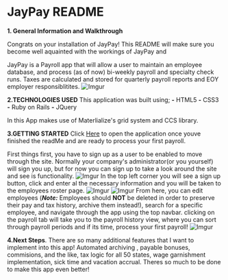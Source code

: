 # JayPay README

**1. General Information and Walkthrough**
  
Congrats on your installation of JayPay! This README will make sure you become well aquainted with the workings of JayPay and

JayPay is a Payroll app that will allow a user to maintain an employee database, and process (as of now) bi-weekly payroll and specialty check runs. Taxes are calculated and stored for quarterly payroll reports and EOY employer responsiblitites. 
![Imgur](http://i.imgur.com/Gqrg1Rj.png)

**2.TECHNOLOGIES USED**
This application was built using;
**-** HTML5
**-** CSS3
**-** Ruby on Rails
**-** JQuery

In this App makes use of Materlialize's grid system and CCS library.  

**3.GETTING STARTED** 
Click 
[Here](https://jaypayroll.herokuapp.com/) to open the application once youve finished the readMe and are ready to process your first payroll.  
  
First things first, you have to sign up as a user to be enabled to move through the site. Normally your company's administrator(or you yourself) will sign you up, but for now you can sign up to take a look around the site and see is functionality. 
![Imgur](http://i.imgur.com/33EMFWy.png)
In the top left corner you will see a sign up button, click and enter al the necessary information and you will be taken to the employees roster page.
![Imgur](http://i.imgur.com/5RBa0a9.png)
![Imgur](http://i.imgur.com/ovDS1c1.png)
From here, you can edit employees (***Note:*** Employees should **NOT** be deleted in order to preserve their pay and tax history, archive them instead!), search for a specific employee, and navigate through the app using the top navbar. clicking on the payroll tab will take you to the payroll history view, where you can sort through payroll periods and if its time, process your first payroll!
![Imgur](http://i.imgur.com/o2OJY2T.png)

**4.Next Steps**. 
There are so many additional features that I want to implement into this app! Automated archiving , payable bonuses, commisions, and the like, tax logic for all 50 states, wage garnishment implementation, sick time and vacation accrual. Theres so much to be done to make this app even better!

